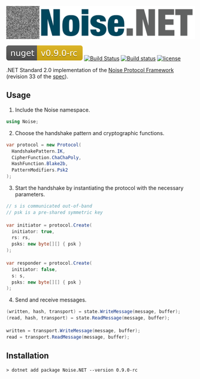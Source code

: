 ![](Noise.png)

[![Latest Version](NugetBadge.svg)](https://www.nuget.org/packages/Noise.NET)
[![Build Status](https://travis-ci.org/Metalnem/noise.svg?branch=master)](https://travis-ci.org/Metalnem/noise)
[![Build status](https://ci.appveyor.com/api/projects/status/aw4y7rackgepjy8u?svg=true)](https://ci.appveyor.com/project/Metalnem/noise)
[![license](https://img.shields.io/badge/license-MIT-blue.svg?style=flat)](https://raw.githubusercontent.com/metalnem/noise/master/LICENSE)

.NET Standard 2.0 implementation of the [Noise Protocol Framework](https://noiseprotocol.org/)
(revision 33 of the [spec](https://noiseprotocol.org/noise.html)).

## Usage

1. Include the Noise namespace.

```csharp
using Noise;
```

2. Choose the handshake pattern and cryptographic functions.

```csharp
var protocol = new Protocol(
  HandshakePattern.IK,
  CipherFunction.ChaChaPoly,
  HashFunction.Blake2b,
  PatternModifiers.Psk2
);
```

3. Start the handshake by instantiating the protocol with the necessary parameters.

```csharp
// s is communicated out-of-band
// psk is a pre-shared symmetric key

var initiator = protocol.Create(
  initiator: true,
  rs: rs,
  psks: new byte[][] { psk }
);

var responder = protocol.Create(
  initiator: false,
  s: s,
  psks: new byte[][] { psk }
);
```

4. Send and receive messages.

```csharp
(written, hash, transport) = state.WriteMessage(message, buffer);
(read, hash, transport) = state.ReadMessage(message, buffer);

written = transport.WriteMessage(message, buffer);
read = transport.ReadMessage(message, buffer);
```

## Installation

```
> dotnet add package Noise.NET --version 0.9.0-rc
```
